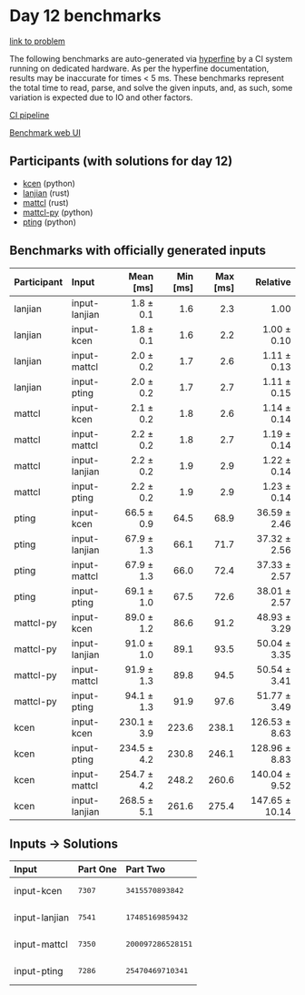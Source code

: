# Day 12 benchmarks

[link to problem](https://adventofcode.com/2023/day/12)

The following benchmarks are auto-generated via
[hyperfine](https://github.com/sharkdp/hyperfine) by a CI system running on
dedicated hardware. As per the hyperfine documentation, results may be
inaccurate for times < 5 ms. These benchmarks represent the total time to read,
parse, and solve the given inputs, and, as such, some variation is expected due
to IO and other factors.

[CI pipeline](http://ci.papercode.net:8080/teams/main/pipelines/aoc2023)

[Benchmark web UI](https://aoc.ancalagon.black)


## Participants (with solutions for day 12)

- [kcen](https://github.com/kcen/aoc2023) (python)
- [lanjian](https://github.com/lanjian/aoc-2023) (rust)
- [mattcl](https://github.com/mattcl/aoc2023) (rust)
- [mattcl-py](https://github.com/mattcl/aoc2023-py) (python)
- [pting](https://github.com/pting/aoc2023) (python)


## Benchmarks with officially generated inputs

| Participant | Input | Mean [ms] | Min [ms] | Max [ms] | Relative |
|:---|:---|---:|---:|---:|---:|
| lanjian | input-lanjian | 1.8 ± 0.1 | 1.6 | 2.3 | 1.00 |
| lanjian | input-kcen | 1.8 ± 0.1 | 1.6 | 2.2 | 1.00 ± 0.10 |
| lanjian | input-mattcl | 2.0 ± 0.2 | 1.7 | 2.6 | 1.11 ± 0.13 |
| lanjian | input-pting | 2.0 ± 0.2 | 1.7 | 2.7 | 1.11 ± 0.15 |
| mattcl | input-kcen | 2.1 ± 0.2 | 1.8 | 2.6 | 1.14 ± 0.14 |
| mattcl | input-mattcl | 2.2 ± 0.2 | 1.8 | 2.7 | 1.19 ± 0.14 |
| mattcl | input-lanjian | 2.2 ± 0.2 | 1.9 | 2.9 | 1.22 ± 0.14 |
| mattcl | input-pting | 2.2 ± 0.2 | 1.9 | 2.9 | 1.23 ± 0.14 |
| pting | input-kcen | 66.5 ± 0.9 | 64.5 | 68.9 | 36.59 ± 2.46 |
| pting | input-lanjian | 67.9 ± 1.3 | 66.1 | 71.7 | 37.32 ± 2.56 |
| pting | input-mattcl | 67.9 ± 1.3 | 66.0 | 72.4 | 37.33 ± 2.57 |
| pting | input-pting | 69.1 ± 1.0 | 67.5 | 72.6 | 38.01 ± 2.57 |
| mattcl-py | input-kcen | 89.0 ± 1.2 | 86.6 | 91.2 | 48.93 ± 3.29 |
| mattcl-py | input-lanjian | 91.0 ± 1.0 | 89.1 | 93.5 | 50.04 ± 3.35 |
| mattcl-py | input-mattcl | 91.9 ± 1.3 | 89.8 | 94.5 | 50.54 ± 3.41 |
| mattcl-py | input-pting | 94.1 ± 1.3 | 91.9 | 97.6 | 51.77 ± 3.49 |
| kcen | input-kcen | 230.1 ± 3.9 | 223.6 | 238.1 | 126.53 ± 8.63 |
| kcen | input-pting | 234.5 ± 4.2 | 230.8 | 246.1 | 128.96 ± 8.83 |
| kcen | input-mattcl | 254.7 ± 4.2 | 248.2 | 260.6 | 140.04 ± 9.52 |
| kcen | input-lanjian | 268.5 ± 5.1 | 261.6 | 275.4 | 147.65 ± 10.14 |


## Inputs -> Solutions

| Input | Part One | Part Two |
|:---|:---|:---|
|input-kcen|<pre>7307</pre>|<pre>3415570893842</pre>|
|input-lanjian|<pre>7541</pre>|<pre>17485169859432</pre>|
|input-mattcl|<pre>7350</pre>|<pre>200097286528151</pre>|
|input-pting|<pre>7286</pre>|<pre>25470469710341</pre>|